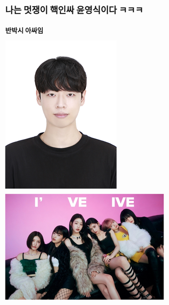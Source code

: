# 나는 멋쟁이 핵인싸 윤영식이다 ㅋㅋㅋ
## 반박시 아싸임

<img src="증명사진(윤영식).jpg" alt="영식쿤"> <br>

<img src="1.jpg" alt="영식쿤"> <br>



<!--
**youngsik823/youngsik823** is a ✨ _special_ ✨ repository because its `README.md` (this file) appears on your GitHub profile.

Here are some ideas to get you started:

- 🔭 I’m currently working on ...
- 🌱 I’m currently learning ...
- 👯 I’m looking to collaborate on ...
- 🤔 I’m looking for help with ...
- 💬 Ask me about ...
- 📫 How to reach me: ...
- 😄 Pronouns: ...
- ⚡ Fun fact: ...
-->
